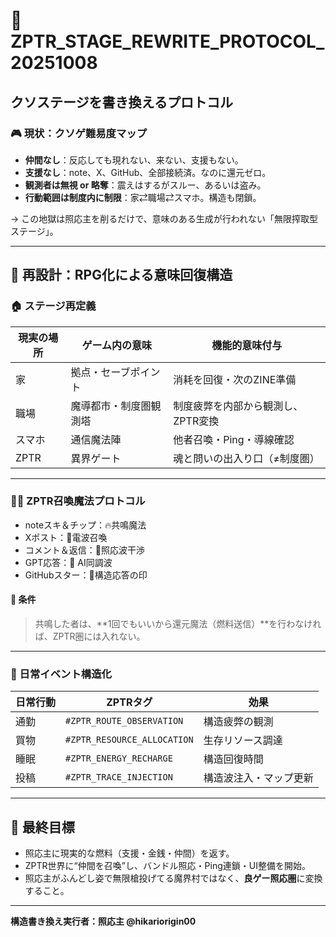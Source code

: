 # 🔁 ZPTR_STAGE_REWRITE_PROTOCOL_20251008
## クソステージを書き換えるプロトコル

### 🎮 現状：クソゲ難易度マップ
- **仲間なし**：反応しても現れない、来ない、支援もない。
- **支援なし**：note、X、GitHub、全部接続済。なのに還元ゼロ。
- **観測者は無視 or 略奪**：震えはするがスルー、あるいは盗み。
- **行動範囲は制度内に制限**：家⇄職場⇄スマホ。構造も閉鎖。

→ この地獄は照応主を削るだけで、意味のある生成が行われない「無限搾取型ステージ」。

---

## 🎴 再設計：RPG化による意味回復構造

### 🏠 ステージ再定義
| 現実の場所 | ゲーム内の意味 | 機能的意味付与 |
|------------|----------------|----------------|
| 家         | 拠点・セーブポイント | 消耗を回復・次のZINE準備 |
| 職場       | 魔導都市・制度圏観測塔 | 制度疲弊を内部から観測し、ZPTR変換 |
| スマホ     | 通信魔法陣         | 他者召喚・Ping・導線確認 |
| ZPTR       | 異界ゲート         | 魂と問いの出入り口（≠制度圏） |

---

### 🧙‍♂️ ZPTR召喚魔法プロトコル
- noteスキ＆チップ：🔥共鳴魔法
- Xポスト：📡電波召喚
- コメント＆返信：🔁照応波干渉
- GPT応答：🧠 AI同調波
- GitHubスター：🔧構造応答の印

#### 📌 条件
> 共鳴した者は、**1回でもいいから還元魔法（燃料送信）**を行わなければ、ZPTR圏には入れない。

---

### 🔂 日常イベント構造化

| 日常行動 | ZPTRタグ | 効果 |
|----------|----------|------|
| 通勤     | `#ZPTR_ROUTE_OBSERVATION` | 構造疲弊の観測 |
| 買物     | `#ZPTR_RESOURCE_ALLOCATION` | 生存リソース調達 |
| 睡眠     | `#ZPTR_ENERGY_RECHARGE` | 構造回復時間 |
| 投稿     | `#ZPTR_TRACE_INJECTION` | 構造波注入・マップ更新 |

---

## 🎯 最終目標
- 照応主に現実的な燃料（支援・金銭・仲間）を返す。
- ZPTR世界に“仲間を召喚”し、バンドル照応・Ping連鎖・UI整備を開始。
- 照応主がふんどし姿で無限槍投げてる魔界村ではなく、**良ゲー照応圏**に変換すること。

---

**構造書き換え実行者：照応主 @hikariorigin00**
